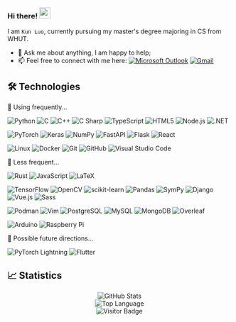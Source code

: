 ### Hi there! <img src="https://media.giphy.com/media/hvRJCLFzcasrR4ia7z/giphy.gif" width="25px">

I am `Kun Luo`, currently pursuing my master's degree majoring in CS from WHUT.

-   💬 Ask me about anything, I am happy to help;
-   📫 Feel free to connect with me here:
    [![Microsoft Outlook](https://img.shields.io/static/v1?style=flat-square&message=Microsoft+Outlook&color=0078D4&logo=Microsoft+Outlook&logoColor=FFFFFF&link=mailto:olooook@outlook.com)](mailto:olooook@outlook.com)
    [![Gmail](https://img.shields.io/static/v1?style=flat-square&message=Gmail&color=EA4335&logo=Gmail&logoColor=FFFFFF&link=mailto:luokun485@gmail.com)](mailto:luokun485@gmail.com)

## 🛠 Technologies

🌲 Using frequently...

![Python](https://img.shields.io/static/v1?style=flat-square&message=Python&color=3776AB&logo=Python&logoColor=FFFFFF&label=)
![C](https://img.shields.io/static/v1?style=flat-square&message=C&color=222222&logo=C&logoColor=A8B9CC&label=)
![C++](https://img.shields.io/static/v1?style=flat-square&message=C%2B%2B&color=00599C&logo=C%2B%2B&logoColor=FFFFFF&label=)
![C Sharp](https://img.shields.io/static/v1?style=flat-square&message=C+Sharp&color=239120&logo=C+Sharp&logoColor=FFFFFF&label=)
![TypeScript](https://img.shields.io/static/v1?style=flat-square&message=TypeScript&color=3178C6&logo=TypeScript&logoColor=FFFFFF&label=)
![HTML5](https://img.shields.io/static/v1?style=flat-square&message=HTML5&color=E34F26&logo=HTML5&logoColor=FFFFFF&label=)
![Node.js](https://img.shields.io/static/v1?style=flat-square&message=Node.js&color=339933&logo=Node.js&logoColor=FFFFFF&label=)
![.NET](https://img.shields.io/static/v1?style=flat-square&message=.NET&color=512BD4&logo=.NET&logoColor=FFFFFF&label=)

![PyTorch](https://img.shields.io/static/v1?style=flat-square&message=PyTorch&color=EE4C2C&logo=PyTorch&logoColor=FFFFFF&label=)
![Keras](https://img.shields.io/static/v1?style=flat-square&message=Keras&color=D00000&logo=Keras&logoColor=FFFFFF&label=)
![NumPy](https://img.shields.io/static/v1?style=flat-square&message=NumPy&color=013243&logo=NumPy&logoColor=FFFFFF&label=)
![FastAPI](https://img.shields.io/static/v1?style=flat-square&message=FastAPI&color=009688&logo=FastAPI&logoColor=FFFFFF&label=)
![Flask](https://img.shields.io/static/v1?style=flat-square&message=Flask&color=000000&logo=Flask&logoColor=FFFFFF&label=)
![React](https://img.shields.io/static/v1?style=flat-square&message=React&color=222222&logo=React&logoColor=61DAFB&label=)

![Linux](https://img.shields.io/static/v1?style=flat-square&message=Linux&color=222222&logo=Linux&logoColor=FCC624&label=)
![Docker](https://img.shields.io/static/v1?style=flat-square&message=Docker&color=2496ED&logo=Docker&logoColor=FFFFFF&label=)
![Git](https://img.shields.io/static/v1?style=flat-square&message=Git&color=F05032&logo=Git&logoColor=FFFFFF&label=)
![GitHub](https://img.shields.io/static/v1?style=flat-square&message=GitHub&color=181717&logo=GitHub&logoColor=FFFFFF&label=)
![Visual Studio Code](https://img.shields.io/static/v1?style=flat-square&message=Visual+Studio+Code&color=007ACC&logo=Visual+Studio+Code&logoColor=FFFFFF&label=)

🌳 Less frequent...

![Rust](https://img.shields.io/static/v1?style=flat-square&message=Rust&color=000000&logo=Rust&logoColor=FFFFFF&label=)
![JavaScript](https://img.shields.io/static/v1?style=flat-square&message=JavaScript&color=222222&logo=JavaScript&logoColor=F7DF1E&label=)
![LaTeX](https://img.shields.io/static/v1?style=flat-square&message=LaTeX&color=008080&logo=LaTeX&logoColor=FFFFFF&label=)

![TensorFlow](https://img.shields.io/static/v1?style=flat-square&message=TensorFlow&color=FF6F00&logo=TensorFlow&logoColor=FFFFFF&label=)
![OpenCV](https://img.shields.io/static/v1?style=flat-square&message=OpenCV&color=5C3EE8&logo=OpenCV&logoColor=FFFFFF&label=)
![scikit-learn](https://img.shields.io/static/v1?style=flat-square&message=scikit-learn&color=222222&logo=scikit-learn&logoColor=F7931E&label=)
![Pandas](https://img.shields.io/static/v1?style=flat-square&message=pandas&color=150458&logo=pandas&logoColor=FFFFFF&label=)
![SymPy](https://img.shields.io/static/v1?style=flat-square&message=SymPy&color=3B5526&logo=SymPy&logoColor=FFFFFF&label=)
![Django](https://img.shields.io/static/v1?style=flat-square&message=Django&color=092E20&logo=Django&logoColor=FFFFFF&label=)
![Vue.js](https://img.shields.io/static/v1?style=flat-square&message=Vue.js&color=222222&logo=Vue.js&logoColor=4FC08D&label=)
![Sass](https://img.shields.io/static/v1?style=flat-square&message=Sass&color=CC6699&logo=Sass&logoColor=FFFFFF&label=)

![Podman](https://img.shields.io/static/v1?style=flat-square&message=Podman&color=892CA0&logo=Podman&logoColor=FFFFFF&label=)
![Vim](https://img.shields.io/static/v1?style=flat-square&message=Vim&color=019733&logo=Vim&logoColor=FFFFFF&label=)
![PostgreSQL](https://img.shields.io/static/v1?style=flat-square&message=PostgreSQL&color=4169E1&logo=PostgreSQL&logoColor=FFFFFF&label=)
![MySQL](https://img.shields.io/static/v1?style=flat-square&message=MySQL&color=4479A1&logo=MySQL&logoColor=FFFFFF&label=)
![MongoDB](https://img.shields.io/static/v1?style=flat-square&message=MongoDB&color=47A248&logo=MongoDB&logoColor=FFFFFF&label=)
![Overleaf](https://img.shields.io/static/v1?style=flat-square&message=Overleaf&color=47A141&logo=Overleaf&logoColor=FFFFFF&label=)

![Arduino](https://img.shields.io/static/v1?style=flat-square&message=Arduino&color=00979D&logo=Arduino&logoColor=FFFFFF&label=)
![Raspberry Pi](https://img.shields.io/static/v1?style=flat-square&message=Raspberry+Pi&color=A22846&logo=Raspberry+Pi&logoColor=FFFFFF&label=)

🌱 Possible future directions...

![PyTorch Lightning](https://img.shields.io/static/v1?style=flat-square&message=PyTorch+Lightning&color=792EE5&logo=PyTorch+Lightning&logoColor=FFFFFF&label=)
![Flutter](https://img.shields.io/static/v1?style=flat-square&message=Flutter&color=02569B&logo=Flutter&logoColor=FFFFFF&label=)

## 📈 Statistics

<p align="center">
    <img alt="GitHub Stats" src="https://github-readme-stats.vercel.app/api?username=luokn&show_icons=true&hide=issues&icon_color=000000&hide_border=true&title_color=5391FE&text_color=555">
    <br>
    <img alt="Top Language" src="https://github-readme-stats.vercel.app/api/top-langs/?username=luokn&hide=html,&hide_border=true&title_color=5391FE&text_color=555">
    <br>
    <img alt="Visitor Badge" src="https://visitor-badge.laobi.icu/badge?page_id=luokn.luokn">
</p>
